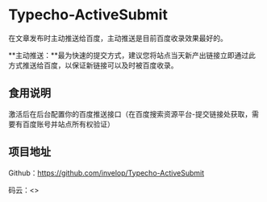 # Typecho-ActiveSubmit
在文章发布时主动推送给百度，主动推送是目前百度收录效果最好的。

**主动推送：**最为快速的提交方式，建议您将站点当天新产出链接立即通过此方式推送给百度，以保证新链接可以及时被百度收录。



## 食用说明

激活后在后台配置你的百度推送接口（在百度搜索资源平台-提交链接处获取，需要有百度账号并站点所有权验证）



## 项目地址

Github：<https://github.com/invelop/Typecho-ActiveSubmit>

码云：<>